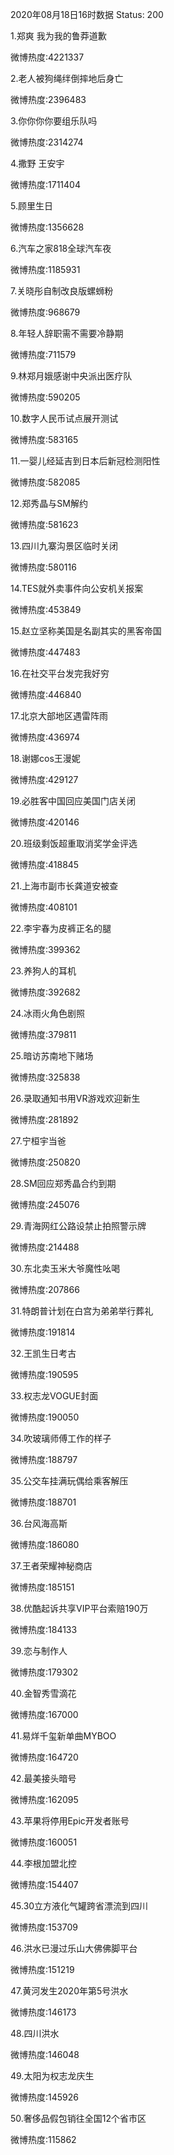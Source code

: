 2020年08月18日16时数据
Status: 200

1.郑爽 我为我的鲁莽道歉

微博热度:4221337

2.老人被狗绳绊倒摔地后身亡

微博热度:2396483

3.你你你你要组乐队吗

微博热度:2314274

4.撒野 王安宇

微博热度:1711404

5.顾里生日

微博热度:1356628

6.汽车之家818全球汽车夜

微博热度:1185931

7.关晓彤自制改良版螺蛳粉

微博热度:968679

8.年轻人辞职需不需要冷静期

微博热度:711579

9.林郑月娥感谢中央派出医疗队

微博热度:590205

10.数字人民币试点展开测试

微博热度:583165

11.一婴儿经延吉到日本后新冠检测阳性

微博热度:582085

12.郑秀晶与SM解约

微博热度:581623

13.四川九寨沟景区临时关闭

微博热度:580116

14.TES就外卖事件向公安机关报案

微博热度:453849

15.赵立坚称美国是名副其实的黑客帝国

微博热度:447483

16.在社交平台发完我好穷

微博热度:446840

17.北京大部地区遇雷阵雨

微博热度:436974

18.谢娜cos王漫妮

微博热度:429127

19.必胜客中国回应美国门店关闭

微博热度:420146

20.班级剩饭超重取消奖学金评选

微博热度:418845

21.上海市副市长龚道安被查

微博热度:408101

22.李宇春为皮裤正名的腿

微博热度:399362

23.养狗人的耳机

微博热度:392682

24.冰雨火角色剧照

微博热度:379811

25.暗访苏南地下赌场

微博热度:325838

26.录取通知书用VR游戏欢迎新生

微博热度:281892

27.宁桓宇当爸

微博热度:250820

28.SM回应郑秀晶合约到期

微博热度:245076

29.青海网红公路设禁止拍照警示牌

微博热度:214488

30.东北卖玉米大爷魔性吆喝

微博热度:207866

31.特朗普计划在白宫为弟弟举行葬礼

微博热度:191814

32.王凯生日考古

微博热度:190595

33.权志龙VOGUE封面

微博热度:190050

34.吹玻璃师傅工作的样子

微博热度:188797

35.公交车挂满玩偶给乘客解压

微博热度:188701

36.台风海高斯

微博热度:186080

37.王者荣耀神秘商店

微博热度:185151

38.优酷起诉共享VIP平台索赔190万

微博热度:184133

39.恋与制作人

微博热度:179302

40.金智秀雪滴花

微博热度:167000

41.易烊千玺新单曲MYBOO

微博热度:164720

42.最美接头暗号

微博热度:162095

43.苹果将停用Epic开发者账号

微博热度:160051

44.李根加盟北控

微博热度:154407

45.30立方液化气罐跨省漂流到四川

微博热度:153709

46.洪水已漫过乐山大佛佛脚平台

微博热度:151219

47.黄河发生2020年第5号洪水

微博热度:146173

48.四川洪水

微博热度:146048

49.太阳为权志龙庆生

微博热度:145926

50.奢侈品假包销往全国12个省市区

微博热度:115862

